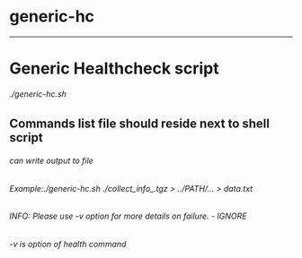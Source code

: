 # generic-hc
---------------
#  Generic Healthcheck script
###### ./generic-hc.sh <path to collect info tgz>

## Commands list file should reside next to shell script
###### can write output to file  <name of output file>
###### Example:./generic-hc.sh  ./collect_info_.tgz > ../PATH/... > data.txt

###### INFO: Please use -v option for more details on failure. - IGNORE
###### -v is option of health command

